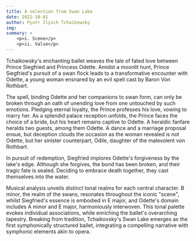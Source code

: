 ```yaml
---
title: A selection from Swan Lake
date: 2022-10-01
author: Pyotr Ilyich Tchaikowsky
img: 
summary: > 
    <p>i. Scene</p>
    <p>ii. Valse</p>
---
```


Tchaikowsky's enchanting ballet weaves the tale of fated love between Prince Siegfried and Princess Odette. Amidst a moonlit hunt, Prince Siegfried's pursuit of a swan flock leads to a transformative encounter with Odette, a young woman ensnared by an evil spell cast by Baron Von Rothbart.

The spell, binding Odette and her companions to swan form, can only be broken through an oath of unending love from one untouched by such emotions. Pledging eternal loyalty, the Prince professes his love, vowing to marry her. As a splendid palace reception unfolds, the Prince faces the choice of a bride, but his heart remains captive to Odette. A heraldic fanfare heralds two guests, among them Odette. A dance and a marriage proposal ensue, but deception clouds the occasion as the woman revealed is not Odette, but her sinister counterpart, Odile, daughter of the malevolent von Rothbart.

In pursuit of redemption, Siegfried implores Odette's forgiveness by the lake's edge. Although she forgives, the bond has been broken, and their tragic fate is sealed. Deciding to embrace death together, they cast themselves into the water.

Musical analysis unveils distinct tonal realms for each central character. B minor, the realm of the swans, resonates throughout the iconic "scene", whilst Siegfried's essence is embodied in E major, and Odette's domain includes A minor and E major, harmoniously interwoven. This tonal palette evokes individual associations, while enriching the ballet's overarching tapestry. Breaking from tradition, Tchaikovsky's Swan Lake emerges as the first symphonically structured ballet, integrating a compelling narrative with symphonic elements akin to opera.
